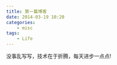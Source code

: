 ```yaml
---
title: 第一篇博客
date: 2014-03-19 10:20
categories:
	- misc
tags:
	- Life
---
```

没事乱写写，技术在于折腾，每天进步一点点!
